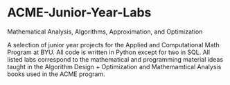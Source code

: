# ACME-Junior-Year-Labs
Mathematical Analysis, Algorithms, Approximation, and Optimization

A selection of junior year projects for the Applied and Computational Math Program at BYU. All code is written in Python except for two in SQL. All listed labs correspond to the mathematical and programming material ideas taught in the Algorithm Design + Optimization and Mathemamtical Analysis books used in the ACME program.  
